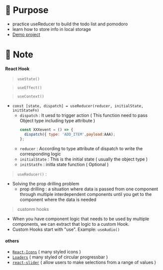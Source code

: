 # :triangular_flag_on_post: Purpose
  * practice useReducer to build the todo list and pomodoro
  * learn how to store info in local storage
  * [Demo project]( https://todo-list-with-pomodoro.netlify.app/ )


# :memo: Note
#### React Hook
  > `useState()`
  
  > `useEffect()`
  
  > `useContext()`
  - `const [state, dispatch] = useReducer(reducer, initialState, initStateFn)`
    - `dispatch` : It uesd to trigger action ( This function need to pass Object type including type attribute )
      ```JavaScript
      const XXXevent = () => {
        dispatch({ type: 'ADD_ITEM',payload:AAA);
      };
      ```
    - `reducer` : According to type attribute of dispatch to write the corresponding logic
    - `initialState` : This is the initial state ( usually the object type )
    - `initStatFn` : initla state function ( Optional )
  
  > `useReducer()` : 
  - Solving the prop drilling problem
    - prop drilling : a situation where data is passed from one component through multiple interdependent components until you get to the component where the data is needed
  
  
  > custonm hooks
  - When you have component logic that needs to be used by multiple components, we can extract that logic to a custom Hook.
  - Custom Hooks start with "use". Example: `useAudio()`
  
  
#### others
  * [`React-Icons`](https://axios-http.com/) ( many styled icons )
  * [`Loaders`](https://www.npmjs.com/package/react-circular-progressbar) ( many styled of circular progressbar )
  * [`react-slider`](https://mui.com/material-ui/react-slider/) ( allow users to make selections from a range of values )
